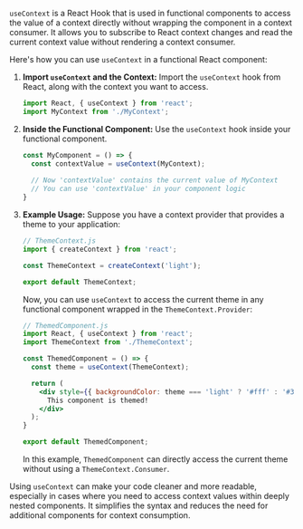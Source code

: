 `useContext` is a React Hook that is used in functional components to access the value of a context directly without wrapping the component in a context consumer. It allows you to subscribe to React context changes and read the current context value without rendering a context consumer.

Here's how you can use `useContext` in a functional React component:

1. **Import `useContext` and the Context:**
   Import the `useContext` hook from React, along with the context you want to access.

   ```jsx
   import React, { useContext } from 'react';
   import MyContext from './MyContext';
   ```

2. **Inside the Functional Component:**
   Use the `useContext` hook inside your functional component.

   ```jsx
   const MyComponent = () => {
     const contextValue = useContext(MyContext);
     
     // Now 'contextValue' contains the current value of MyContext
     // You can use 'contextValue' in your component logic
   }
   ```

3. **Example Usage:**
   Suppose you have a context provider that provides a theme to your application:

   ```jsx
   // ThemeContext.js
   import { createContext } from 'react';

   const ThemeContext = createContext('light');

   export default ThemeContext;
   ```

   Now, you can use `useContext` to access the current theme in any functional component wrapped in the `ThemeContext.Provider`:

   ```jsx
   // ThemedComponent.js
   import React, { useContext } from 'react';
   import ThemeContext from './ThemeContext';

   const ThemedComponent = () => {
     const theme = useContext(ThemeContext);

     return (
       <div style={{ backgroundColor: theme === 'light' ? '#fff' : '#333', color: theme === 'light' ? '#333' : '#fff' }}>
         This component is themed!
       </div>
     );
   }

   export default ThemedComponent;
   ```

   In this example, `ThemedComponent` can directly access the current theme without using a `ThemeContext.Consumer`.

Using `useContext` can make your code cleaner and more readable, especially in cases where you need to access context values within deeply nested components. It simplifies the syntax and reduces the need for additional components for context consumption.